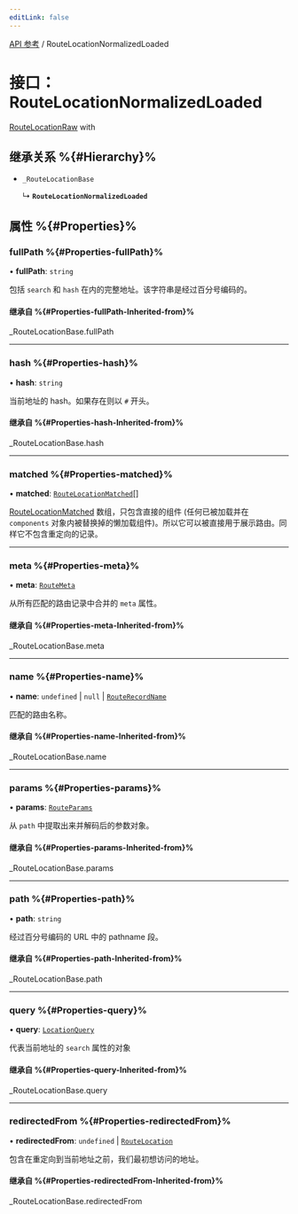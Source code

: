 ```yaml
---
editLink: false
---
```


[API 参考](../index.md) / RouteLocationNormalizedLoaded

# 接口：RouteLocationNormalizedLoaded

<!-- TODO: translation -->

[RouteLocationRaw](../index.md#routelocationraw) with

## 继承关系 %{#Hierarchy}%

- `_RouteLocationBase`

  ↳ **`RouteLocationNormalizedLoaded`**

## 属性 %{#Properties}%

### fullPath %{#Properties-fullPath}%

• **fullPath**: `string`

包括 `search` 和 `hash` 在内的完整地址。该字符串是经过百分号编码的。

#### 继承自 %{#Properties-fullPath-Inherited-from}%

\_RouteLocationBase.fullPath

___

### hash %{#Properties-hash}%

• **hash**: `string`

当前地址的 hash。如果存在则以 `#` 开头。

#### 继承自 %{#Properties-hash-Inherited-from}%

\_RouteLocationBase.hash

___

### matched %{#Properties-matched}%

• **matched**: [`RouteLocationMatched`](RouteLocationMatched.md)[]

[RouteLocationMatched](RouteLocationMatched.md) 数组，只包含直接的组件 (任何已被加载并在 `components` 对象内被替换掉的懒加载组件)。所以它可以被直接用于展示路由。同样它不包含重定向的记录。

___

### meta %{#Properties-meta}%

• **meta**: [`RouteMeta`](RouteMeta.md)

从所有匹配的路由记录中合并的 `meta` 属性。

#### 继承自 %{#Properties-meta-Inherited-from}%

\_RouteLocationBase.meta

___

### name %{#Properties-name}%

• **name**: `undefined` \| ``null`` \| [`RouteRecordName`](../index.md#routerecordname)

匹配的路由名称。

#### 继承自 %{#Properties-name-Inherited-from}%

\_RouteLocationBase.name

___

### params %{#Properties-params}%

• **params**: [`RouteParams`](../index.md#routeparams)

从 `path` 中提取出来并解码后的参数对象。

#### 继承自 %{#Properties-params-Inherited-from}%

\_RouteLocationBase.params

___

### path %{#Properties-path}%

• **path**: `string`

经过百分号编码的 URL 中的 pathname 段。

#### 继承自 %{#Properties-path-Inherited-from}%

\_RouteLocationBase.path

___

### query %{#Properties-query}%

• **query**: [`LocationQuery`](../index.md#locationquery)

代表当前地址的 `search` 属性的对象

#### 继承自 %{#Properties-query-Inherited-from}%

\_RouteLocationBase.query

___

### redirectedFrom %{#Properties-redirectedFrom}%

• **redirectedFrom**: `undefined` \| [`RouteLocation`](RouteLocation.md)

包含在重定向到当前地址之前，我们最初想访问的地址。

#### 继承自 %{#Properties-redirectedFrom-Inherited-from}%

\_RouteLocationBase.redirectedFrom

